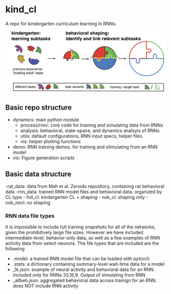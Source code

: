 # kind_cl


A repo for kindergarten curriculum learning in RNNs. 

![alt text](kind.png)


## Basic repo structure

- dynamics: main python module
  - process/rnn/: core code for training and simulating data from RNNs
  - analysis: behavioral, state-space, and dynamics analsyis of RNNs
  - utils: default configurations, RNN input specs, helper files
  - vis: helper plotting functions
- demo: RNN training demos. for training and stimulating from an RNN model
- vis: Figure generation scripts


## Basic data structure
-rat_data: data from Mah et al. Zenodo repository, containing rat behavioral data
-rnn_data: trained RNN model files and behavioral data, organized by CL type
    - full_cl: kindergarten CL + shaping
    - nok_cl: shaping only
    - nok_nocl: no shaping
    
    
### RNN data file types
It is impossible to include full training snapshots for all of the networks, given the prohibitively large file sizes. However we have included intermediate-level, behavior-only data, as well as a few examples of RNN activity data from select neurons. The file types that are included are the following
- .model: a trained RNN model file that can be loaded with pytorch
- .stats: a dictionary containing summary-level wait-time data for a model
- _1k.json: example of neural activity and behavioral data for an RNN. Included only for RNNs 33,16,9. Output of simulating from RNN
- _allbeh.json: aggregated behavioral data across trainign for an RNN. does NOT include RNN activity

